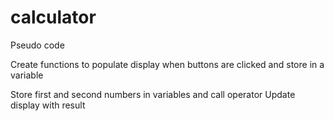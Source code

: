 # calculator

Pseudo code

<!-- Create functions for operators
    Add
    Subrtact
    Multiply
    Divide -->

<!-- Create variables to update display -->

<!-- Create operate function that takes an operator and two numbers, then calls the operator function -->

<!-- Create HTML calculator
    Number pad
    Display
    Clear button -->

Create functions to populate display when buttons are clicked and store in a variable

Store first and second numbers in variables and call operator
Update display with result